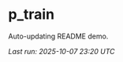 # p_train

Auto-updating README demo.

<!--START_SECTION:status-->
_Last run: 2025-10-07 23:20 UTC_
<!--END_SECTION:status-->

































































































































































































































































































































































































































































































































































































































































































































































































































































































































































































































































